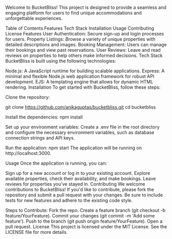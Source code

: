 Welcome to BucketBliss! This project is designed to provide a seamless and engaging platform for users to find unique accommodations and unforgettable experiences.

Table of Contents
Features
Tech Stack
Installation
Usage
Contributing
License
Features
User Authentication: Secure sign-up and login processes for users.
Property Listings: Browse a variety of unique properties with detailed descriptions and images.
Booking Management: Users can manage their bookings and view past reservations.
User Reviews: Leave and read reviews on properties to help others make informed decisions.
Tech Stack
BucketBliss is built using the following technologies:

Node.js: A JavaScript runtime for building scalable applications.
Express: A minimal and flexible Node.js web application framework for robust API development.
EJS: A templating engine that allows for dynamic HTML rendering.
Installation
To get started with BucketBliss, follow these steps:

Clone the repository:

git clone https://github.com/anikaguptas/bucketbliss.git
cd bucketbliss

Install the dependencies:
npm install

Set up your environment variables:
Create a .env file in the root directory and configure the necessary environment variables, such as database connection strings and API keys.

Run the application:
npm start
The application will be running on http://localhost:3000.

Usage
Once the application is running, you can:

Sign up for a new account or log in to your existing account.
Explore available properties, check their availability, and make bookings.
Leave reviews for properties you’ve stayed in.
Contributing
We welcome contributions to BucketBliss! If you'd like to contribute, please fork the repository and submit a pull request with your changes. Be sure to include tests for new features and adhere to the existing code style.

Steps to Contribute:
Fork the repo.
Create a feature branch (git checkout -b feature/YourFeature).
Commit your changes (git commit -m 'Add some feature').
Push to the branch (git push origin feature/YourFeature).
Open a pull request.
License
This project is licensed under the MIT License. See the LICENSE file for more details.
